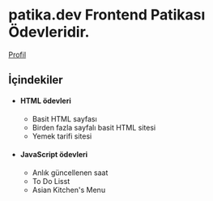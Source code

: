 # patika.dev Frontend Patikası Ödevleridir.

[Profil](https://academy.patika.dev/tr/profile)

## İçindekiler

- #### HTML ödevleri

  - Basit HTML sayfası
  - Birden fazla sayfalı basit HTML sitesi
  - Yemek tarifi sitesi

- #### JavaScript ödevleri
  - Anlık güncellenen saat
  - To Do Lisst
  - Asian Kitchen's Menu
